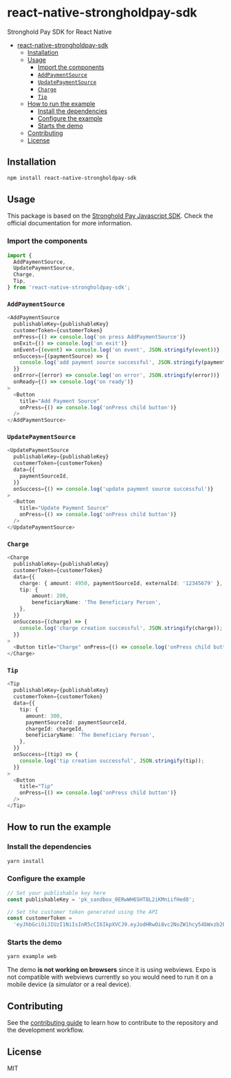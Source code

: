 # react-native-strongholdpay-sdk

Stronghold Pay SDK for React Native

- [react-native-strongholdpay-sdk](#react-native-strongholdpay-sdk)
  - [Installation](#installation)
  - [Usage](#usage)
    - [Import the components](#import-the-components)
    - [`AddPaymentSource`](#addpaymentsource)
    - [`UpdatePaymentSource`](#updatepaymentsource)
    - [`Charge`](#charge)
    - [`Tip`](#tip)
  - [How to run the example](#how-to-run-the-example)
    - [Install the dependencies](#install-the-dependencies)
    - [Configure the example](#configure-the-example)
    - [Starts the demo](#starts-the-demo)
  - [Contributing](#contributing)
  - [License](#license)

## Installation

```sh
npm install react-native-strongholdpay-sdk
```

## Usage

This package is based on the [Stronghold Pay Javascript SDK](https://docs.strongholdpay.com/stronghold-pay-js). Check the official documentation for more information.

### Import the components

```typescript
import {
  AddPaymentSource,
  UpdatePaymentSource,
  Charge,
  Tip,
} from 'react-native-strongholdpay-sdk';
```

### `AddPaymentSource`

```typescript
<AddPaymentSource
  publishableKey={publishableKey}
  customerToken={customerToken}
  onPress={() => console.log('on press AddPaymentSource')}
  onExit={() => console.log('on exit')}
  onEvent={(event) => console.log('on event', JSON.stringify(event))}
  onSuccess={(paymentSource) => {
    console.log('add payment source successful', JSON.stringify(paymentSource));
  }}
  onError={(error) => console.log('on error', JSON.stringify(error))}
  onReady={() => console.log('on ready')}
>
  <Button
    title="Add Payment Source"
    onPress={() => console.log('onPress child button')}
  />
</AddPaymentSource>
```

### `UpdatePaymentSource`

```typescript
<UpdatePaymentSource
  publishableKey={publishableKey}
  customerToken={customerToken}
  data={{
    paymentSourceId,
  }}
  onSuccess={() => console.log('update payment source successful')}
>
  <Button
    title="Update Payment Source"
    onPress={() => console.log('onPress child button')}
  />
</UpdatePaymentSource>
```

### `Charge`

```typescript
<Charge
  publishableKey={publishableKey}
  customerToken={customerToken}
  data={{
    charge: { amount: 4950, paymentSourceId, externalId: '12345679' },
    tip: {
        amount: 200,
        beneficiaryName: 'The Beneficiary Person',
    },
  }}
  onSuccess={(charge) => {
    console.log('charge creation successful', JSON.stringify(charge));
  }}
>
  <Button title="Charge" onPress={() => console.log('onPress child button')} />
</Charge>
```

### `Tip`

```typescript
<Tip
  publishableKey={publishableKey}
  customerToken={customerToken}
  data={{
    tip: {
      amount: 300,
      paymentSourceId: paymentSourceId,
      chargeId: chargeId,
      beneficiaryName: 'The Beneficiary Person',
    },
  }}
  onSuccess={(tip) => {
    console.log('tip creation successful', JSON.stringify(tip));
  }}
>
  <Button
    title="Tip"
    onPress={() => console.log('onPress child button')}
  />
</Tip>
```

## How to run the example

### Install the dependencies

```sh
yarn install
```

### Configure the example

```typescript
// Set your publishable key here
const publishableKey = 'pk_sandbox_0ERwWH6SHT8L2iKMniifHed8';

// Set the customer token generated using the API
const customerToken =
  'eyJhbGciOiJIUzI1NiIsInR5cCI6IkpXVCJ9.eyJodHRwOi8vc2NoZW1hcy54bWxzb2FwLm9yZy93cy8yMDA1LzA1L2lkZW50aXR5L2NsYWltcy9zaWQiOiJjdXN0b21lcl9IcHdBbG9FbnAxUTYwb0Y4cTNnT0pMeFYiLCJuYmYiOjE2MTM1Njk4NDIsImV4cCI6MTYxMzYxMzA0MiwiaWF0IjoxNjEzNTY5ODQyfQ.GKTFqF5egEc2Z2Gasf-xvXeXU_gFhTf7MCdK6Zql5ZE';
```

### Starts the demo

```sh
yarn example web
```

The demo **is not working on browsers** since it is using webviews. Expo is not compatible with webviews currently so you would need to run it on a mobile device (a simulator or a real device).

## Contributing

See the [contributing guide](CONTRIBUTING.md) to learn how to contribute to the repository and the development workflow.

## License

MIT
